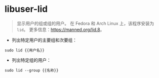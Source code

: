 # libuser-lid

> 显示用户的组或组的用户。
> 在 Fedora 和 Arch Linux 上，该程序安装为 `lid`。
> 更多信息：<https://manned.org/lid.8>。

- 列出特定用户的主要组和次要组：

`sudo lid {{用户名}}`

- 列出特定组的用户：

`sudo lid --group {{名称}}`